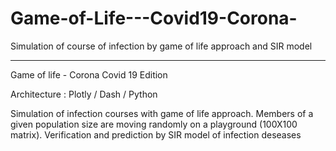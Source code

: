 # Game-of-Life---Covid19-Corona-
Simulation of course of infection by game of life approach and SIR model

-----------------------------------------------
Game of life - Corona Covid 19 Edition 

Architecture  :
Plotly / Dash / Python  

Simulation of infection courses with game of life approach.
Members of a given population size are moving randomly on a playground (100X100 matrix).
Verification and prediction by SIR model of infection deseases
